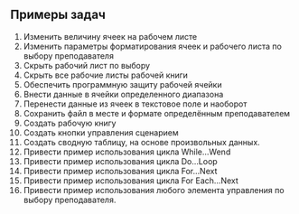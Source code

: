 Примеры задач
-------------

1. Изменить величину ячеек на рабочем листе
2. Изменить параметры форматирования ячеек и рабочего листа по выбору 
преподавателя
3. Скрыть рабочий лист по выбору
4. Скрыть все рабочие листы рабочей книги
5. Обеспечить программную защиту рабочей ячейки
6. Внести данные в ячейки определенного диапазона
7. Перенести данные из ячеек в текстовое поле и наоборот
8. Сохранить файл в месте и формате определённым преподавателем
9. Создать рабочую книгу
10. Создать кнопки управления сценарием
11. Создать сводную таблицу, на основе произвольных данных.
12. Привести пример использования цикла  While…Wend
13. Привести пример использования цикла  Do…Loop
14. Привести пример использования цикла  For…Next
15. Привести пример использования цикла  For Each…Next
16. Привести пример использования любого элемента управления по выбору
преподавателя.
